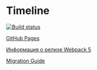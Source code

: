 # Timeline

[![Build status](https://ci.appveyor.com/api/projects/status/f4nryklpovtugo5l?svg=true)](https://ci.appveyor.com/project/luxeivan/ahj-timeline)

[GitHub Pages](https://luxeivan.github.io/ahj-timeline/)

[Информация о релизе Webpack 5](https://webpack.js.org/blog/2020-10-10-webpack-5-release/)

[Migration Guide](https://webpack.js.org/migrate/5/)

